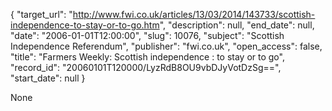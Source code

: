 {
  "target_url": "http://www.fwi.co.uk/articles/13/03/2014/143733/scottish-independence-to-stay-or-to-go.htm", 
  "description": null, 
  "end_date": null, 
  "date": "2006-01-01T12:00:00", 
  "slug": 10076, 
  "subject": "Scottish Independence Referendum", 
  "publisher": "fwi.co.uk", 
  "open_access": false, 
  "title": "Farmers Weekly: Scottish independence : to stay or to go", 
  "record_id": "20060101T120000/LyzRdB8OU9vbDJyVotDzSg==", 
  "start_date": null
}

None